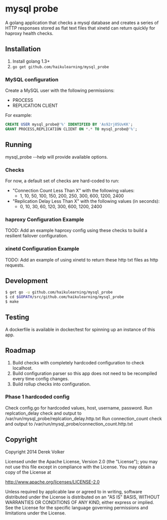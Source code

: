 # mysql probe

A golang application that checks a mysql database and creates a series of HTTP responses stored as flat text files that xinetd can return quickly for haproxy health checks.

## Installation

1. Install golang 1.3+
2. `go get github.com/haikulearning/mysql_probe`

### MySQL configuration

Create a MySQL user with the following permissions:
* PROCESS
* REPLICATION CLIENT

For example:

````sql
CREATE USER mysql_probe@'%' IDENTIFIED BY 'As92rj05UvKK';
GRANT PROCESS,REPLICATION CLIENT ON *.* TO mysql_probe@'%';
````

## Running

mysql_probe --help will provide available options.

### Checks

For now, a default set of checks are hard-coded to run:
* "Connection Count Less Than X" with the following values:
  * 1, 10, 50, 100, 150, 200, 250, 300, 600, 1200, 2400
* "Replication Delay Less Than X" with the following values (in seconds):
  * 0, 10, 30, 60, 120, 300, 600, 1200, 2400

### haproxy Configuration Example
TOOD: Add an example haproxy config using these checks to build a resilient failover configuration.

### xinetd Configuration Example
TODO: Add an example of using xinetd to return these http txt files as http requests.

## Development

````bash
$ get go -u github.com/haikulearning/mysql_probe
$ cd $GOPATH/src/github.com/haikulearning/mysql_probe
$ make
````

## Testing
A dockerfile is available in docker/test for spinning up an instance of this app.

## Roadmap
1. Build checks with completely hardcoded configuration to check localhost.
2. Build configuration parser so this app does not need to be recompiled every time config changes.
3. Build rollup checks into configuration.

### Phase 1 hardcoded config
Check config.go for hardcoded values, host, username, password.
Run replcation_delay check and output to /var/run/mysql_probe/replcation_delay.http.txt
Run connection_count check and output to /var/run/mysql_probe/connection_count.http.txt

## Copyright

Copyright 2014 Derek Volker

Licensed under the Apache License, Version 2.0 (the "License");
you may not use this file except in compliance with the License.
You may obtain a copy of the License at

http://www.apache.org/licenses/LICENSE-2.0

Unless required by applicable law or agreed to in writing, software
distributed under the License is distributed on an "AS IS" BASIS,
WITHOUT WARRANTIES OR CONDITIONS OF ANY KIND, either express or implied.
See the License for the specific language governing permissions and
limitations under the License.

